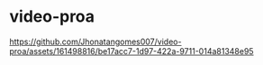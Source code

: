 # video-proa

https://github.com/Jhonatangomes007/video-proa/assets/161498816/be17acc7-1d97-422a-9711-014a81348e95


